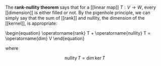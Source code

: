 The **rank-nullity theorem** says that for a [[linear map]] $T: V \to W$, every [[dimension]] is either filled or not. By the pigenhole principle, we can simply say that the sum of [[rank]] and nullity, the dimension of the [[kernel]], is appropriate:

\begin{equation}
\operatorname{rank} T + \operatorname{nullity} T = \operatorname{dim} V
\end{equation}

where 

$$
\operatorname{nullity} T = \dim \ker T
$$